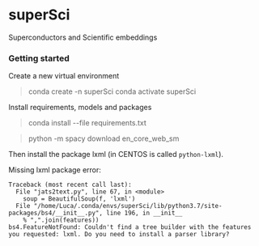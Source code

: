 # superSci
Superconductors and Scientific embeddings 

### Getting started 

Create a new virtual environment
> conda create -n superSci
> conda activate superSci

Install requirements, models and packages
> conda install --file requirements.txt

> python -m spacy download en_core_web_sm

Then install the package lxml (in CENTOS is called `python-lxml`). 

Missing lxml package error: 
```
Traceback (most recent call last):
  File "jats2text.py", line 67, in <module>
    soup = BeautifulSoup(f, 'lxml')
  File "/home/Luca/.conda/envs/superSci/lib/python3.7/site-packages/bs4/__init__.py", line 196, in __init__
    % ",".join(features))
bs4.FeatureNotFound: Couldn't find a tree builder with the features you requested: lxml. Do you need to install a parser library?
```
